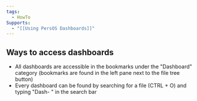 ```yaml
---
tags:
  - HowTo
Supports:
  - "[[Using PersOS Dashboards]]"
---
```

## Ways to access dashboards

- All dashboards are accessible in the bookmarks under the "Dashboard" category (bookmarks are found in the left pane next to the file tree button)
- Every dashboard can be found by searching for a file (CTRL + O) and typing "Dash- " in the search bar